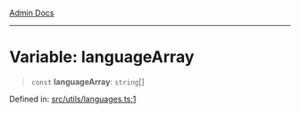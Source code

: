 [Admin Docs](/)

***

# Variable: languageArray

> `const` **languageArray**: `string`[]

Defined in: [src/utils/languages.ts:1](https://github.com/gautam-divyanshu/talawa-admin/blob/d5fea688542032271211cd43ee86c7db0866bcc0/src/utils/languages.ts#L1)
